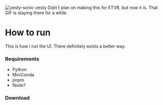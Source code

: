 ![zesty-sonic-zesty](https://github.com/user-attachments/assets/df027ca6-bc6f-4ee3-9b45-afe53caecd51)
Didn't plan on making this for ETVR, but now it is. That GIF is staying there for a while.

# How to run
This is how i run the UI. There definitely exists a better way.
### Requirements
- Python
- MiniConda
- pnpm
- Node?

### Download